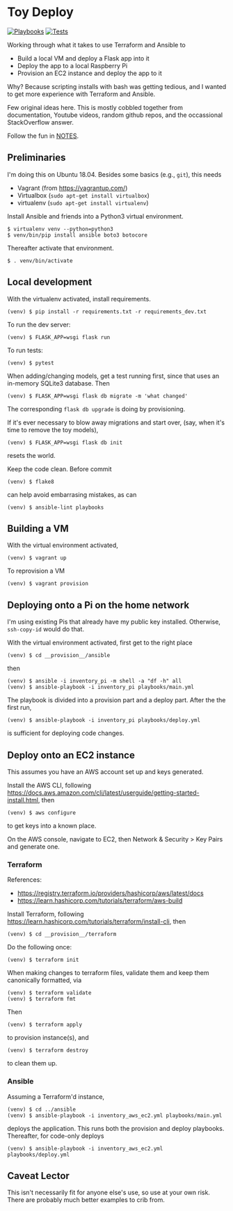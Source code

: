 # Toy Deploy

[![Playbooks](https://github.com/davewsmith/toydeploy/actions/workflows/lint.yml/badge.svg)](https://github.com/davewsmith/toydeploy/actions/workflows/lint.yml)
[![Tests](https://github.com/davewsmith/toydeploy/actions/workflows/test.yml/badge.svg)](https://github.com/davewsmith/toydeploy/actions/workflows/test.yml)

Working through what it takes to use Terraform and Ansible to
 * Build a local VM and deploy a Flask app into it
 * Deploy the app to a local Raspberry Pi
 * Provision an EC2 instance and deploy the app to it

Why? Because scripting installs with bash was getting tedious,
and I wanted to get more experience with Terraform and Ansible.

Few original ideas here. This is mostly cobbled together from documentation,
Youtube videos, random github repos, and the occassional
StackOverflow answer.

Follow the fun in [NOTES](NOTES.md).

## Preliminaries

I'm doing this on Ubuntu 18.04. Besides some basics (e.g., `git`), this needs

 * Vagrant (from https://vagrantup.com/)
 * Virtualbox (`sudo apt-get install virtualbox`)
 * virtualenv (`sudo apt-get install virtualenv`)

Install Ansible and friends into a Python3 virtual environment.

    $ virtualenv venv --python=python3
    $ venv/bin/pip install ansible boto3 botocore

Thereafter activate that environment.

    $ . venv/bin/activate

## Local development

With the virtualenv activated, install requirements.

    (venv) $ pip install -r requirements.txt -r requirements_dev.txt

To run the dev server:

    (venv) $ FLASK_APP=wsgi flask run

To run tests:

    (venv) $ pytest

When adding/changing models, get a test running first, since that uses
an in-memory SQLite3 database. Then

    (venv) $ FLASK_APP=wsgi flask db migrate -m 'what changed'

The corresponding `flask db upgrade` is doing by provisioning.

If it's ever necessary to blow away migrations and start over, (say, when
it's time to remove the toy models),

    (venv) $ FLASK_APP=wsgi flask db init

resets the world.

Keep the code clean. Before commit

    (venv) $ flake8

can help avoid embarrasing mistakes, as can

    (venv) $ ansible-lint playbooks

## Building a VM

With the virtual environment activated,

    (venv) $ vagrant up

To reprovision a VM

    (venv) $ vagrant provision

## Deploying onto a Pi on the home network

I'm using existing Pis that already have my public key installed. Otherwise, `ssh-copy-id` would do that.

With the virtual environment activated, first get to the right place

    (venv) $ cd __provision__/ansible

then

    (venv) $ ansible -i inventory_pi -m shell -a "df -h" all
    (venv) $ ansible-playbook -i inventory_pi playbooks/main.yml

The playbook is divided into a provision part and a deploy part. After the the first run,

    (venv) $ ansible-playbook -i inventory_pi playbooks/deploy.yml

is sufficient for deploying code changes.

## Deploy onto an EC2 instance

This assumes you have an AWS account set up and keys generated.

Install the AWS CLI, following https://docs.aws.amazon.com/cli/latest/userguide/getting-started-install.html,
then

    (venv) $ aws configure

to get keys into a known place.

On the AWS console, navigate to EC2, then Network & Security > Key Pairs and generate one.

### Terraform

References:
  * https://registry.terraform.io/providers/hashicorp/aws/latest/docs
  * https://learn.hashicorp.com/tutorials/terraform/aws-build 

Install Terraform, following https://learn.hashicorp.com/tutorials/terraform/install-cli, then

    (venv) $ cd __provision__/terraform

Do the following once:

    (venv) $ terraform init

When making changes to terraform files, validate them and keep them canonically formatted, via

    (venv) $ terraform validate
    (venv) $ terraform fmt

Then

    (venv) $ terraform apply

to provision instance(s), and

    (venv) $ terraform destroy

to clean them up.

### Ansible

Assuming a Terraform'd instance,

    (venv) $ cd ../ansible
    (venv) $ ansible-playbook -i inventory_aws_ec2.yml playbooks/main.yml

deploys the application. This runs both the provision and deploy playbooks.
Thereafter, for code-only deploys

    (venv) $ ansible-playbook -i inventory_aws_ec2.yml playbooks/deploy.yml

## Caveat Lector

This isn't necessarily fit for anyone else's use, so use at your own risk.
There are probably much better examples to crib from.
